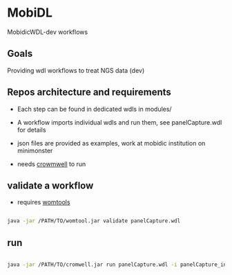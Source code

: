 # MobiDL

MobidicWDL-dev workflows

## Goals

Providing wdl workflows to treat NGS data (dev)

## Repos architecture and requirements

- Each step can be found in dedicated wdls in modules/

- A workflow imports individual wdls and run them, see panelCapture.wdl for details

- json files are provided as examples, work at mobidic institution on minimonster

- needs [crowmwell](https://github.com/broadinstitute/cromwell) to run

## validate a workflow

- requires [womtools](https://github.com/broadinstitute/cromwell/releases)

```bash

java -jar /PATH/TO/womtool.jar validate panelCapture.wdl 

```

## run

```bash

java -jar /PATH/TO/cromwell.jar run panelCapture.wdl -i panelCapture_inputs.json

```
